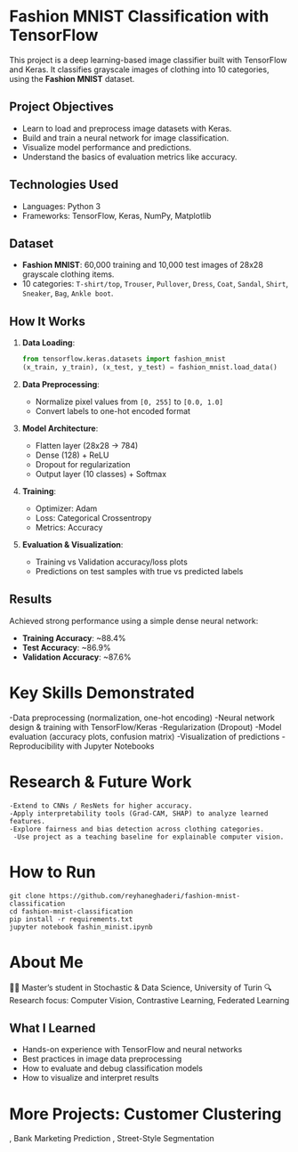 
#  Fashion MNIST Classification with TensorFlow

This project is a deep learning-based image classifier built with TensorFlow and Keras. It classifies grayscale images of clothing into 10 categories, using the **Fashion MNIST** dataset.

##  Project Objectives

- Learn to load and preprocess image datasets with Keras.
- Build and train a neural network for image classification.
- Visualize model performance and predictions.
- Understand the basics of evaluation metrics like accuracy.

##  Technologies Used

- Languages: Python 3
- Frameworks: TensorFlow, Keras, NumPy, Matplotlib

##  Dataset

- **Fashion MNIST**: 60,000 training and 10,000 test images of 28x28 grayscale clothing items.
- 10 categories: `T-shirt/top`, `Trouser`, `Pullover`, `Dress`, `Coat`, `Sandal`, `Shirt`, `Sneaker`, `Bag`, `Ankle boot`.

##  How It Works

1. **Data Loading**:
   ```python
   from tensorflow.keras.datasets import fashion_mnist
   (x_train, y_train), (x_test, y_test) = fashion_mnist.load_data()
   ```
2. **Data Preprocessing**:
   - Normalize pixel values from `[0, 255]` to `[0.0, 1.0]`
   - Convert labels to one-hot encoded format

3. **Model Architecture**:
   - Flatten layer (28x28 → 784)
   - Dense (128) + ReLU
   - Dropout for regularization
   - Output layer (10 classes) + Softmax

4. **Training**:
   - Optimizer: Adam
   - Loss: Categorical Crossentropy
   - Metrics: Accuracy

5. **Evaluation & Visualization**:
   - Training vs Validation accuracy/loss plots
   - Predictions on test samples with true vs predicted labels

##  Results

Achieved strong performance using a simple dense neural network:
- **Training Accuracy**: ~88.4%
- **Test Accuracy**: ~86.9%
- **Validation Accuracy**: ~87.6%
 # Key Skills Demonstrated
   -Data preprocessing (normalization, one-hot encoding)
   -Neural network design & training with TensorFlow/Keras
   -Regularization (Dropout)
   -Model evaluation (accuracy plots, confusion matrix)
   -Visualization of predictions
   -Reproducibility with Jupyter Notebooks
   
 #  Research & Future Work
    -Extend to CNNs / ResNets for higher accuracy.
    -Apply interpretability tools (Grad-CAM, SHAP) to analyze learned features.
    -Explore fairness and bias detection across clothing categories.
     -Use project as a teaching baseline for explainable computer vision.
 #    How to Run
    git clone https://github.com/reyhaneghaderi/fashion-mnist-classification
    cd fashion-mnist-classification
    pip install -r requirements.txt
    jupyter notebook fashin_minist.ipynb
 # About Me
👩‍🎓 Master’s student in Stochastic & Data Science, University of Turin
🔍 Research focus: Computer Vision, Contrastive Learning, Federated Learning   



## What I Learned

- Hands-on experience with TensorFlow and neural networks
- Best practices in image data preprocessing
- How to evaluate and debug classification models
- How to visualize and interpret results

 # More Projects: Customer Clustering
, Bank Marketing Prediction
, Street-Style Segmentation


